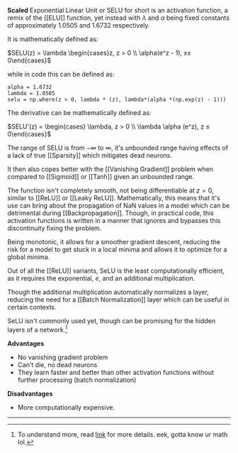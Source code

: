 **Scaled** Exponential Linear Unit or SELU for short is an activation function, a remix of the [[ELU]] function, yet instead with $\lambda$ and $\alpha$ being fixed constants of approximately $1.0505$ and $1.6732$ respectively.

It is mathematically defined as:

$SELU(z) = \lambda \begin{cases}z, z > 0 \\ \alpha(e^z - 1), x≤ 0\end{cases}$

while in code this can be defined as:

```
alpha = 1.6732
lambda = 1.0505
selu = np.where(z > 0, lambda * (z), lambda*(alpha *(np.exp(z) - 1)))
```

The derivative can be mathematically defined as:

$SELU'(z) = \begin{cases} \lambda, z > 0 \\ \lambda \alpha (e^z), z ≤ 0\end{cases}$

The range of SELU is from $- \infty$ to $\infty$, it's unbounded range having effects of a lack of true [[Sparsity]] which mitigates dead neurons.

It then also copes better with the [[Vanishing Gradient]] problem when compared to [[Sigmoid]] or [[Tanh]] given an unbounded range.

The function isn't completely smooth, not being differentiable at $z = 0$, similar to [[ReLU]] or [[Leaky ReLU]]. Mathematically, this means that it's use can bring about the propagation of NaN values in a model which can be detrimental during [[Backpropagation]]. Though, in practical code, this activation functions is written in a manner that ignores and bypasses this discontinuity fixing the problem.

Being monotonic, it allows for a smoother gradient descent, reducing the risk for a model to get stuck in a local minima and allows it to optimize for a global minima.

Out of all the [[ReLU]] variants, SeLU is the least computationally efficient, as it requires the exponential, $e$, and an additional multiplication.

Though the additional multiplication automatically normalizes a layer, reducing the need for a [[Batch Normalization]] layer which can be useful in certain contexts.

SeLU isn't commonly used yet, though can be promising for the hidden layers of a network.[^1]

**Advantages**
- No vanishing gradient problem
- Can't die, no dead neurons
- They learn faster and better than other activation functions without further processing (batch normalization)

**Disadvantages**
- More computationally expensive.


---


[^1]: To understand more, read [link](https://arxiv.org/pdf/1706.02515) for more details. eek, gotta know ur math lol.